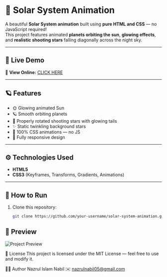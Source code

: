 # 🌌 Solar System Animation

A beautiful **Solar System animation** built using **pure HTML and CSS** — no JavaScript required!  
This project features animated **planets orbiting the sun**, **glowing effects**, and **realistic shooting stars** falling diagonally across the night sky.

---

## 🚀 Live Demo
🔗 **View Online:** [CLICK HERE](https://nazrulislam1835.github.io/Solar-System-Animation/)

---

## 🪐 Features

- 🌞 Glowing animated Sun  
- 🪐 Smooth orbiting planets  
- 🌠 Properly rotated shooting stars with glowing tails  
- ✨ Static twinkling background stars  
- 🎨 100% CSS animations — no JS  
- 📱 Fully responsive design  

---

## ⚙️ Technologies Used

- **HTML5**
- **CSS3** (Keyframes, Transforms, Gradients, Animations)

---

## 🚀 How to Run

1. Clone this repository:
   ```bash
   git clone https://github.com/your-username/solar-system-animation.git


## 🚀 Preview

![Project Preview](images/screenshot.png)

📄 License
This project is licensed under the MIT License — feel free to use and modify it.


👨‍🚀 Author
Nazrul Islam Nabil
✉️ nazrulnabil05@gmail.com
